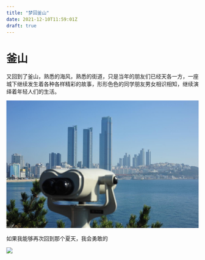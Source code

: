 ```yaml
---
title: "梦回釜山"
date: 2021-12-10T11:59:01Z
draft: true
---
```


# 釜山
又回到了釜山，熟悉的海风，熟悉的街道，只是当年的朋友们已经天各一方，一座城下继续发生着各种各样精彩的故事，形形色色的同学朋友男女相识相知，继续演绎着年轻人们的生活。


![](image/4F9CB474-364C-4698-A4CD-011305A5E9FF.jpg)

如果我能够再次回到那个夏天，我会勇敢的

![](image/F31B4E22-FC14-4921-908E-3CF2C502653A.jpg)




